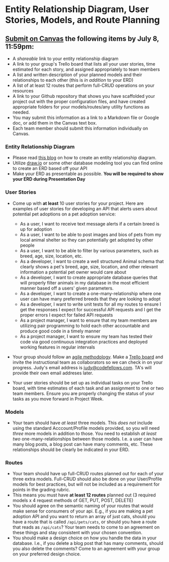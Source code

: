 # Entity Relationship Diagram, User Stories, Models, and Route Planning

## [Submit on Canvas](https://canvas.instructure.com/courses/1343256/assignments/8637260/) the following items **by July 8, 11:59pm**:
  * A *shareable* link to your entity relationship diagram
  * A link to your group's Trello board that lists all your user stories, time estimated for each story, and assigned appropriately to team members
  * A list and written description of your planned models and their relationships to each other (this is *in addition* to your ERD)
  * A list of at least 12 routes that perform full-CRUD operations on your resources
  * A link to your Github repository that shows you have scaffolded your project out with the proper configuration files, and have created appropriate folders for your models/routes/any utility functions as needed. 
  * You may submit this information as a link to a Markdown file or Google doc, or add them in the Canvas text box. 
  * Each team member should submit this information individually on Canvas. 

### Entity Relationship Diagram

* Please read [this blog](https://medium.com/omarelgabrys-blog/database-modeling-entity-relationship-diagram-part-5-352c5a8859e5) on how to create an entity relationship diagram. 
* Utilize [draw.io](https://www.draw.io/) or some other database modeling tool you can find online to create an ERD based off your API
* Make your ERD as presentable as possible. **You will be required to show your ERD during Presentation Day**

### User Stories

* Come up with **at least** 10 user stories for your project. Here are examples of user stories for developing an API that alerts users about potential pet adoptions on a pet adoption service:
  * As a user, I want to receive text message alerts if a certain breed is up for adoption
  * As a user, I want to be able to post images and bios of pets from my local animal shelter so they can potentially get adopted by other people
  * As a user, I want to be able to filter by various parameters, such as breed, age, size, location, etc.
  * As a developer, I want to create a well structured Animal schema that clearly shows a pet's breed, age, size, location, and other relevant information a potential pet owner would care about
  * As a developer, I want to create appropriate database queries that will properly filter animals in my database in the most efficient manner based off a users' given parameters.
  * As a developer, I want to create a one-many-relationship where one user can have many preferred breeds that they are looking to adopt
  * As a developer, I want to write unit tests for all my routes to ensure I get the responses I expect for successful API requests and I get the proper errors I expect for failed API requests
  * As a project manager, I want to ensure that my team members are utilizing pair programming to hold each other accountable and produce good code in a timely manner
  * As a project manager, I want to ensure my team has tested their code via good continuous integration practices and deployed working features in regular intervals

* Your group should follow an [agile methodology](https://en.wikipedia.org/wiki/Agile_software_development). Make a [Trello board](https://trello.com/) and invite the instructional team as collaborators so we can check in on your progress. Judy's email address is [judy@codefellows.com](mailto:judy@codefellows.com). TA's will provide their own email addreses later. 
* Your user stories should be set up as individual tasks on your Trello board, with time estimates of each task and an assignment to one or two team members. Ensure you are properly changing the status of your tasks as you move forward in Project Week.


### Models
* Your team should have *at least* three models. This *does not* include using the standard Acccount/Profile models provided, so you will need *three* more models in addition to those. You need to establish *at least two* one-many-relationships between those models. I.e. a user can have many blog posts, a blog post can have many comments, etc. These relationships should be clearly be indicated in your ERD.

### Routes
* Your team should have up full-CRUD routes planned out for each of your three extra models. Full-CRUD should also be done on your User/Profile models for best practices, but will not be included as a requirement for points in the grading rubric. 
* This means you must have **at least 12 routes** planned out (3 required models x 4 request methods of GET, PUT, POST, DELETE)
* You should agree on the semantic naming of your routes that would make sense for consumers of your api. E.g., if you are making a pet adoption API and you want to return an array of just cats, should you have a route that is called `/api/pets/cats`, or should you have a route that reads as `/api/cats`? Your team needs to come to an agreement on these things and stay consistent with your chosen convention. 
* You should make a design choice on how you handle the data in your database. I.e., if you delete a blog post that has many comments, should you also delete the comments? Come to an agreement with your group on your preferred design choice. 



